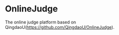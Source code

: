 # OnlineJudge

The online judge platform based on QingdaoU(https://github.com/QingdaoU/OnlineJudge).
